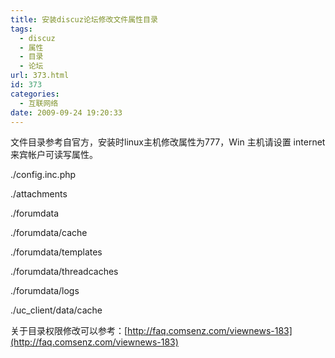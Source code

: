 ```yaml
---
title: 安装discuz论坛修改文件属性目录
tags:
  - discuz
  - 属性
  - 目录
  - 论坛
url: 373.html
id: 373
categories:
  - 互联网络
date: 2009-09-24 19:20:33
---
```


文件目录参考自官方，安装时linux主机修改属性为777，Win 主机请设置 internet 来宾帐户可读写属性。  

./config.inc.php  

./attachments  

./forumdata  

./forumdata/cache  

./forumdata/templates  

./forumdata/threadcaches  

./forumdata/logs  

./uc_client/data/cache  

关于目录权限修改可以参考：[http://faq.comsenz.com/viewnews-183](http://faq.comsenz.com/viewnews-183)